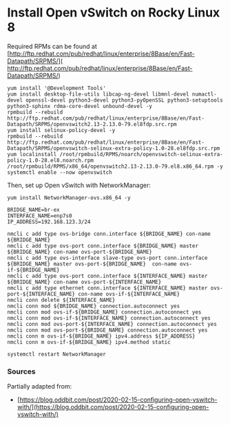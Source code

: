 # Install Open vSwitch on Rocky Linux 8

Required RPMs can be found at [http://ftp.redhat.com/pub/redhat/linux/enterprise/8Base/en/Fast-Datapath/SRPMS/]( http://ftp.redhat.com/pub/redhat/linux/enterprise/8Base/en/Fast-Datapath/SRPMS/)

~~~
yum install '@Development Tools'
yum install desktop-file-utils libcap-ng-devel libmnl-devel numactl-devel openssl-devel python3-devel python3-pyOpenSSL python3-setuptools python3-sphinx rdma-core-devel unbound-devel -y
rpmbuild --rebuild  http://ftp.redhat.com/pub/redhat/linux/enterprise/8Base/en/Fast-Datapath/SRPMS/openvswitch2.13-2.13.0-79.el8fdp.src.rpm
yum install selinux-policy-devel -y
rpmbuild --rebuild http://ftp.redhat.com/pub/redhat/linux/enterprise/8Base/en/Fast-Datapath/SRPMS/openvswitch-selinux-extra-policy-1.0-28.el8fdp.src.rpm
yum localinstall /root/rpmbuild/RPMS/noarch/openvswitch-selinux-extra-policy-1.0-28.el8.noarch.rpm /root/rpmbuild/RPMS/x86_64/openvswitch2.13-2.13.0-79.el8.x86_64.rpm -y
systemctl enable --now openvswitch
~~~

Then, set up Open vSwitch with NetworkManager:
~~~
yum install NetworkManager-ovs.x86_64 -y

BRIDGE_NAME=br-ex
INTERFACE_NAME=enp7s0
IP_ADDRESS=192.168.123.3/24

nmcli c add type ovs-bridge conn.interface ${BRIDGE_NAME} con-name ${BRIDGE_NAME}
nmcli c add type ovs-port conn.interface ${BRIDGE_NAME} master ${BRIDGE_NAME} con-name ovs-port-${BRIDGE_NAME}
nmcli c add type ovs-interface slave-type ovs-port conn.interface ${BRIDGE_NAME} master ovs-port-${BRIDGE_NAME}  con-name ovs-if-${BRIDGE_NAME}
nmcli c add type ovs-port conn.interface ${INTERFACE_NAME} master ${BRIDGE_NAME} con-name ovs-port-${INTERFACE_NAME}
nmcli c add type ethernet conn.interface ${INTERFACE_NAME} master ovs-port-${INTERFACE_NAME} con-name ovs-if-${INTERFACE_NAME}
nmcli conn delete ${INTERFACE_NAME}
nmcli conn mod ${BRIDGE_NAME} connection.autoconnect yes
nmcli conn mod ovs-if-${BRIDGE_NAME} connection.autoconnect yes
nmcli conn mod ovs-if-${INTERFACE_NAME} connection.autoconnect yes
nmcli conn mod ovs-port-${INTERFACE_NAME} connection.autoconnect yes
nmcli conn mod ovs-port-${BRIDGE_NAME} connection.autoconnect yes
nmcli conn m ovs-if-${BRIDGE_NAME} ipv4.address ${IP_ADDRESS}
nmcli conn m ovs-if-${BRIDGE_NAME} ipv4.method static

systemctl restart NetworkManager
~~~

### Sources

Partially adapted from:
* [https://blog.oddbit.com/post/2020-02-15-configuring-open-vswitch-with/](https://blog.oddbit.com/post/2020-02-15-configuring-open-vswitch-with/)

